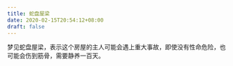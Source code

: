 ```yaml
---
title: 蛇盘屋梁
date: 2020-02-15T20:54:12+08:00
draft: false
---
```


梦见蛇盘屋梁，表示这个房屋的主人可能会遇上重大事故，即使没有性命危险，也可能会伤到筋骨，需要静养一百天。<br>
